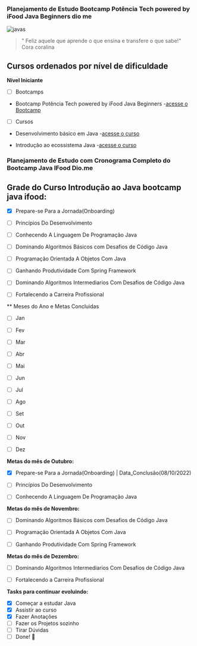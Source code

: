 ### Planejamento de Estudo Bootcamp Potência Tech powered by iFood Java Beginners dio me

![javas](https://wallpapercave.com/wp/wp6600038.jpg)

> " Feliz aquele que aprende o que ensina e transfere o que sabe!" Cora coralina


## Cursos ordenados por nível de dificuldade

**Nível Iniciante**

- [ ] Bootcamps 

- Bootcamp Potência Tech powered by iFood Java Beginners -[acesse o Bootcamp](https://web.dio.me/track/potencia-tech-powered-ifood-java-beginners)

- [ ] Cursos

- Desenvolvimento básico em Java -[acesse o curso](https://web.dio.me/course/desenvolvimento-basico-em-java/learning/38d441ef-3c29-4ca4-9047-178603a8f656)

- Introdução ao ecossistema Java -[acesse o curso](https://web.dio.me/course/introducao-ao-ecossistema-e-documentacao-java/learning/54e1ad91-8842-4065-bc89-37329f54f0cd/?back=/home)

### Planejamento de Estudo com Cronograma Completo do Bootcamp Java IFood Dio.me


## Grade do Curso Introdução ao Java bootcamp java ifood:

- [x] Prepare-se Para a Jornada(Onboarding)

- [ ] Princípios Do Desenvolvimento

- [ ] Conhecendo A Linguagem De Programação Java

- [ ] Dominando Algoritmos Básicos com Desafios de Código Java

- [ ] Programação Orientada A Objetos Com Java

- [ ] Ganhando Produtividade Com Spring Framework

- [ ] Dominando Algoritmos Intermediarios Com Desafios de Código Java 

- [ ] Fortalecendo a Carreira Profissional


** Meses do Ano e Metas Concluidas

- [ ] Jan 
- [ ] Fev
- [ ] Mar
- [ ] Abr
- [ ] Mai
- [ ] Jun 
- [ ] Jul
- [ ] Ago
- [ ] Set
- [ ] Out
- [ ] Nov
- [ ] Dez


**Metas do mês de Outubro:**


- [x] Prepare-se Para a Jornada(Onboarding) | Data_Conclusão(08/10/2022)

- [ ] Princípios Do Desenvolvimento

- [ ] Conhecendo A Linguagem De Programação Java


**Metas do mês de Novembro:**

- [ ] Dominando Algoritmos Básicos com Desafios de Código Java

- [ ] Programação Orientada A Objetos Com Java

- [ ] Ganhando Produtividade Com Spring Framework


**Metas do mês de Dezembro:**

- [ ] Dominando Algoritmos Intermediarios Com Desafios de Código Java 

- [ ] Fortalecendo a Carreira Profissional


**Tasks para continuar evoluindo:**

- [x] Começar a estudar Java
- [x] Assistir ao curso
- [x] Fazer Anotações
- [ ] Fazer os Projetos sozinho
- [ ] Tirar Dúvidas
- [ ] Done! 🎊

